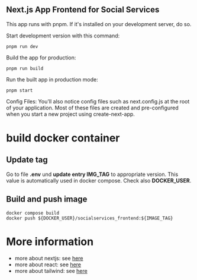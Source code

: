 ## Next.js App Frontend for Social Services

This app runs with pnpm. If it's installed on your development server, do so.

Start development version with this command:

    pnpm run dev

Build the app for production:

    pnpm run build

Run the built app in production mode:

    pnpm start

Config Files: You'll also notice config files such as next.config.js at the root of your application. Most of these
files are created and pre-configured when you start a new project using create-next-app.

# build docker container

## Update tag
Go to file **.env** und **update entry IMG_TAG** to appropriate version.
This value is automatically used in docker compose. Check also **DOCKER_USER**.

## Build and push image

    docker compose build
    docker push ${DOCKER_USER}/socialservices_frontend:${IMAGE_TAG}


# More information
* more about nextjs: see [here](./doc/nextjsapp.md)
* more about react: see [here](./doc/react.md)
* more about tailwind: see [here](./doc/tailwind.md)
